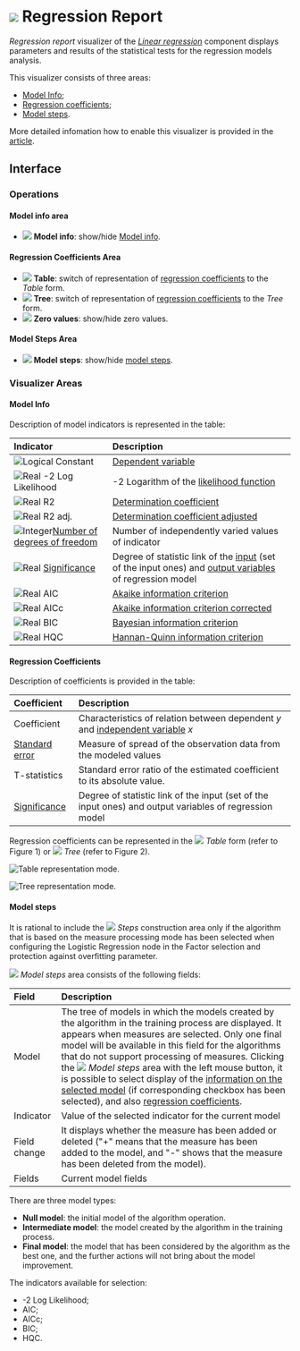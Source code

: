 # ![](../../images/icons/view_types/linregressreport_default.svg) Regression Report

*Regression report* visualizer of the [*Linear regression*](../../processors/datamining/linear-regression/README.md) component displays parameters and results of the statistical tests for the regression models analysis.

This visualizer consists of three areas:

* [Model Info](#informatsiya-o-modeli);
* [Regression coefficients](#koeffitsienty-regressii);
* [Model steps](#shagi-postroeniya).

More detailed infomation how to enable this visualizer is provided in the [article](../README.md).

## Interface
### Operations

#### Model info area

* ![](../../images/icons/toolbar-controls_18x18/toolbar-controls_18x18_info_default.svg) **Model info**: show/hide [Model info](#informatsiya-o-modeli).

#### Regression Coefficients Area

* ![](../../images/icons/toolbar-controls_18x18/toolbar-controls_18x18_table-view_default.svg) **Table**: switch of representation of [regression coefficients](#koeffitsienty-regressii) to the *Table* form.
* ![](../../images/icons/toolbar-controls_18x18/toolbar-controls_18x18_tree_default.svg) **Tree**: switch of representation of [regression coefficients](#koeffitsienty-regressii) to the *Tree* form.
* ![](../../images/icons/toolbar-controls_18x18/toolbar-controls_18x18_zero_default.svg) **Zero values**: show/hide zero values.

#### Model Steps Area

* ![](../../images/icons/toolbar-controls_18x18/toolbar-controls_18x18_building-steps_default.svg) **Model steps**: show/hide [model steps](#shagi-postroeniya).

### Visualizer Areas

#### Model Info

Description of model indicators is represented in the table:

| Indicator | Description |
|:------------------------|:-----------------------------------------------|
| ![Logical](../../images/icons/data-types/boolean_default.svg) Constant | [Dependent variable](https://wiki.loginom.ru/articles/output-variable.html) |
| ![Real](../../images/icons/data-types/float_default.svg) -2 Log Likelihood | -2 Logarithm of the [likelihood function](https://wiki.loginom.ru/articles/plausibility-function.html) |
| ![Real](../../images/icons/data-types/float_default.svg) R2 | [Determination coefficient](https://wiki.loginom.ru/articles/coefficient-of-determination.html) |
| ![Real](../../images/icons/data-types/float_default.svg) R2 adj. | [Determination coefficient adjusted](https://wiki.loginom.ru/articles/coefficient-determ-adj.html) |
| ![Integer](../../images/icons/data-types/integer_default.svg)[Number of degrees of freedom](https://wiki.loginom.ru/articles/degrees-of-freedom.html) | Number of independently varied values of indicator |
| ![Real](../../images/icons/data-types/float_default.svg) [Significance](https://wiki.loginom.ru/articles/significance-regr.html) | Degree of statistic link of the [input](https://wiki.loginom.ru/articles/input-variable.html) (set of the input ones) and [output variables](https://wiki.loginom.ru/articles/output-variable.html) of regression model |
| ![Real](../../images/icons/data-types/float_default.svg) AIC | [Akaike information criterion](https://wiki.loginom.ru/articles/aic.html) |
| ![Real](../../images/icons/data-types/float_default.svg) AICc | [Akaike information criterion corrected](https://wiki.loginom.ru/articles/aicc.html) |
| ![Real](../../images/icons/data-types/float_default.svg) BIC | [Bayesian information criterion](https://wiki.loginom.ru/articles/bic.html) |
| ![Real](../../images/icons/data-types/float_default.svg) HQC | [Hannan-Quinn information criterion](https://wiki.loginom.ru/articles/hq.html) |

#### Regression Coefficients

Description of coefficients is provided in the table:

| Coefficient | Description |
|:--------------------|:----------|
| Coefficient | Characteristics of relation between dependent *y* and [independent variable](https://wiki.loginom.ru/articles/input-variable.html) *x* |
| [Standard error](https://wiki.loginom.ru/articles/standard-estimation-error.html) | Measure of spread of the observation data from the modeled values |
| T-statistics | Standard error ratio of the estimated coefficient to its absolute value. |
| [Significance](https://wiki.loginom.ru/articles/significance-regr.html) | Degree of statistic link of the input (set of the input ones) and output variables of regression model |

Regression coefficients can be represented in the ![](../../images/icons/toolbar-controls_18x18/toolbar-controls_18x18_table-view_default.svg) *Table* form (refer to Figure 1) or ![](../../images/icons/toolbar-controls_18x18/toolbar-controls_18x18_tree_default.svg) *Tree* (refer to Figure 2).

![Table representation mode.](./readme-1.png)

![Tree representation mode.](./readme-2.png)

#### Model steps

It is rational to include the ![](../../images/icons/toolbar-controls_18x18/toolbar-controls_18x18_building-steps_default.svg) *Steps* construction area only if the algorithm that is based on the measure processing mode has been selected when configuring the Logistic Regression node in the Factor selection and protection against overfitting parameter.

![](../../images/icons/toolbar-controls_18x18/toolbar-controls_18x18_building-steps_default.svg) *Model steps* area consists of the following fields:

| Field | Description |
|:----------------|:----------------------------------------------------------------------------|
| Model | The tree of models in which the models created by the algorithm in the training process are displayed. It appears when measures are selected. Only one final model will be available in this field for the algorithms that do not support processing of measures. Clicking the ![](../../images/icons/toolbar-controls/building-steps_default.svg) *Model steps* area with the left mouse button, it is possible to select display of the [information on the selected model](#informatsiya-o-modeli) (if corresponding checkbox has been selected), and also [regression coefficients](#koeffitsienty-regressii). |
| Indicator | Value of the selected indicator for the current model |
| Field change | It displays whether the measure has been added or deleted ("+" means that the measure has been added to the model, and "-" shows that the measure has been deleted from the model). |
| Fields | Current model fields |

There are three model types:

* **Null model**: the initial model of the algorithm operation.
* **Intermediate model**: the model created by the algorithm in the training process.
* **Final model**: the model that has been considered by the algorithm as the best one, and the further actions will not bring about the model improvement.

The indicators available for selection:

* -2 Log Likelihood;
* AIC;
* AICc;
* BIC;
* HQC.